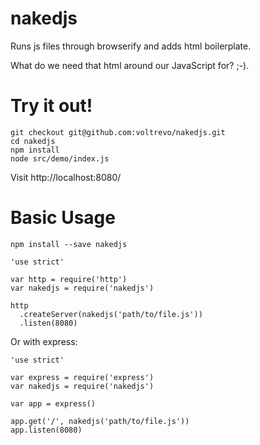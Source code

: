 # nakedjs
Runs js files through browserify and adds html boilerplate.

What do we need that html around our JavaScript for? ;-).

# Try it out!
```
git checkout git@github.com:voltrevo/nakedjs.git
cd nakedjs
npm install
node src/demo/index.js
```

Visit http://localhost:8080/

# Basic Usage
`npm install --save nakedjs`

```
'use strict'

var http = require('http')
var nakedjs = require('nakedjs')

http
  .createServer(nakedjs('path/to/file.js'))
  .listen(8080)
```

Or with express:

```
'use strict'

var express = require('express')
var nakedjs = require('nakedjs')

var app = express()

app.get('/', nakedjs('path/to/file.js'))
app.listen(8080)
```
